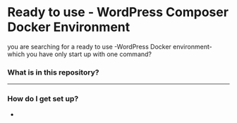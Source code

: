 # Ready to use - WordPress Composer Docker Environment #

you are searching for a ready to use -WordPress Docker environment- which you have only start up with one command?   
### What is in this repository? ###
* **

### How do I get set up? ###
*

